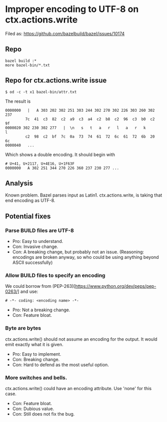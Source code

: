 # Improper encoding to UTF-8 on ctx.actions.write

Filed as: https://github.com/bazelbuild/bazel/issues/10174

## Repo

```
bazel build :*
more bazel-bin/*.txt
```

## Repo for ctx.actions.write issue
```
$ od -c -t x1 bazel-bin/attr.txt
```

The result is
```
0000000   |   A 303 202 302 251 303 244 302 270 302 226 303 260 302 237
         7c  41  c3  82  c2  a9  c3  a4  c2  b8  c2  96  c3  b0  c2  9f
0000020 302 230 302 277   |  \n   s   t   a   r   l   a   r   k       l
         c2  98  c2  bf  7c  0a  73  74  61  72  6c  61  72  6b  20  6c
0000040   ...

```

Which shows a double encoding. It should begin with

```
# U+41, U+2117, U+4E16, U+1F63F
0000000   A 302 251 344 270 226 360 237 230 277 ...
```

## Analysis

Known problem. Bazel parses input as Latin1. ctx.actions.write, is
taking that end encoding as UTF-8.

## Potential fixes

### Parse BUILD files are UTF-8

-   Pro: Easy to understand.
-   Con: Invasive change.
-   Con: A breaking change, but probably not an issue. (Reasoning: encodings are
    broken anyway, so who could be using anything beyond ASCII successfully)


### Allow BUILD files to specify an encoding

We could borrow from (PEP-263)[https://www.python.org/dev/peps/pep-0263/]
and use:

```
# -*- coding: <encoding name> -*-
```

-   Pro: Not a breaking change.
-   Con: Feature bloat.


### Byte are bytes

ctx.actions.write() should not assume an encoding for the output. It
would emit exactly what it is given.

-   Pro: Easy to implement.
-   Con: Breaking change.
-   Con: Hard to defend as the most useful option.


### More switches and bells.

ctx.actions.write() could have an encoding attribute. Use 'none' for this case.

-   Con: Feature bloat.
-   Con: Dubious value. 
-   Con: Still does not fix the bug.
